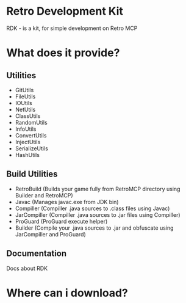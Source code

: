 # Retro Development Kit
 RDK - is a kit, for simple development on Retro MCP
# What does it provide?
## Utilities
- GitUtils
- FileUtils
- IOUtils
- NetUtils
- ClassUtils
- RandomUtils
- InfoUtils
- ConvertUtils
- InjectUtils
- SerializeUtils
- HashUtils
## Build Utilities
- RetroBuild (Builds your game fully from RetroMCP directory using Builder and RetroMCP)
- Javac (Manages javac.exe from JDK bin)
- Compiller (Compiller .java sources to .class files using Javac)
- JarCompiller (Compiller .java sources to .jar files using Compiller)
- ProGuard (ProGuard execute helper)
- Builder (Compile your .java sources to .jar and obfuscate using JarCompiller and ProGuard)
## Documentation
Docs about RDK
# Where can i download?
